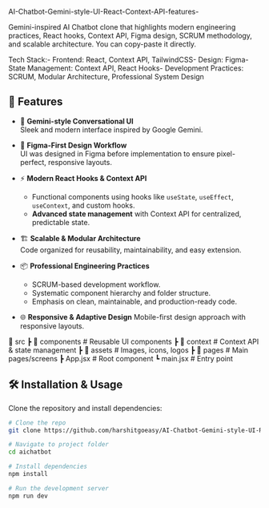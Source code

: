 AI-Chatbot-Gemini-style-UI-React-Context-API-features-

Gemini-inspired AI Chatbot clone that highlights modern engineering practices, React hooks, Context API, Figma design, SCRUM methodology, and scalable architecture. You can copy-paste it directly.

 Tech Stack:- Frontend: React, Context API, TailwindCSS- 
 Design: Figma- 
 State Management: Context API, React Hooks- 
 Development Practices: SCRUM, Modular Architecture, Professional System Design

## 🚀 Features

- 🤖 **Gemini-style Conversational UI**  
  Sleek and modern interface inspired by Google Gemini.  

- 🎨 **Figma-First Design Workflow**  
  UI was designed in Figma before implementation to ensure pixel-perfect, responsive layouts.  

- ⚡ **Modern React Hooks & Context API**  
  - Functional components using hooks like `useState`, `useEffect`, `useContext`, and custom hooks.  
  - **Advanced state management** with Context API for centralized, predictable state.  

- 🏗️ **Scalable & Modular Architecture**  
  Code organized for reusability, maintainability, and easy extension.  

- 📦 **Professional Engineering Practices**  
  - SCRUM-based development workflow.  
  - Systematic component hierarchy and folder structure.  
  - Emphasis on clean, maintainable, and production-ready code.  

- 🌐 **Responsive & Adaptive Design**
  Mobile-first design approach with responsive layouts.  
 
📂 src
 ┣ 📂 components      # Reusable UI components
 ┣ 📂 context         # Context API & state management
 ┣ 📂 assets          # Images, icons, logos
 ┣ 📂 pages           # Main pages/screens
 ┣ App.jsx            # Root component
 ┗ main.jsx           # Entry point



## 🛠️ Installation & Usage

Clone the repository and install dependencies:

```bash
# Clone the repo
git clone https://github.com/harshitgoeasy/AI-Chatbot-Gemini-style-UI-React-Context-API.git

# Navigate to project folder
cd aichatbot

# Install dependencies
npm install

# Run the development server
npm run dev
